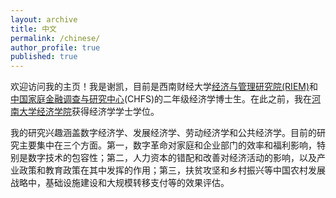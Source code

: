 ```yaml
---
layout: archive
title: 中文
permalink: /chinese/
author_profile: true
published: true
---
```


欢迎访问我的主页！我是谢凯，目前是西南财经大学[经济与管理研究院(RIEM)](https://riem.swufe.edu.cn/)和[中国家庭金融调查与研究中心](https://chfs.swufe.edu.cn/)(CHFS)的二年级经济学博士生。在此之前，我在[河南大学经济学院](http://jjxy.henu.edu.cn/)获得经济学学士学位。

我的研究兴趣涵盖数字经济学、发展经济学、劳动经济学和公共经济学。目前的研究主要集中在三个方面。第一，数字革命对家庭和企业部门的效率和福利影响，特别是数字技术的包容性；第二，人力资本的错配和改善对经济活动的影响，以及产业政策和教育政策在其中发挥的作用；第三，扶贫攻坚和乡村振兴等中国农村发展战略中，基础设施建设和大规模转移支付等的效果评估。
